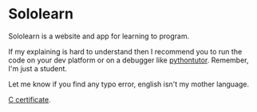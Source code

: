 # Sololearn
Sololearn is a website and app for learning to program.

If my explaining is hard to understand then I recommend you to run the code on your dev platform or on a debugger like [pythontutor](http://pythontutor.com). Remember, I'm just a student.

Let me know if you find any typo error, english isn't my mother language.

[C certificate](https://www.sololearn.com/Certificate/1089-21722692/jpg).
